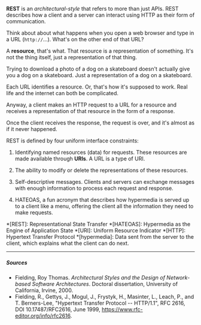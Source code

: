 **REST** is an *architectural-style* that refers to more than just APIs. REST describes how a client and a server can interact using HTTP as their form of communication.

Think about about what happens when you open a web browser and type in a URL (`http://`...). What's on the other end of that URL?

A **resource**, that's what. That resource is a representation of something. It's not the thing itself, just a representation of that thing.

Trying to download a photo of a dog on a skateboard doesn't actually give you a dog on a skateboard. Just a representation of a dog on a skateboard.

Each URL identifies a resource. Or, that's how it's supposed to work. Real life and the internet can both be complicated.

Anyway, a client makes an HTTP request to a URL for a resource and receives a representation of that resource in the form of a response.

Once the client receives the response, the request is over, and it's almost as if it never happened.

REST is defined by four uniform interface constraints:

1. Identifying named resources (data) for requests. These resources are made available through **URIs**. A URL is a type of URI.

2. The ability to modify or delete the representations of these resources.

3. Self-descriptive messages. Clients and servers can exchange messages with enough information to process each request and response. 

4. HATEOAS, a fun acronym that describes how hypermedia is served up to a client like a menu, offering the client all the information they need to make requests.

*[REST]: Representational State Transfer
*[HATEOAS]: Hypermedia as the Engine of Application State
*[URI]: Uniform Resource Indicator
*[HTTP]: Hypertext Transfer Protocol
*[hypermedia]: Data sent from the server to the client, which explains what the client can do next.  


***

##### Sources
- Fielding, Roy Thomas. *Architectural Styles and the Design of Network-based Software Architectures*. Doctoral dissertation, University of California, Irvine, 2000.
- Fielding, R., Gettys, J., Mogul, J., Frystyk, H., Masinter, L., Leach, P., and T. Berners-Lee, "Hypertext Transfer Protocol -- HTTP/1.1", RFC 2616, DOI 10.17487/RFC2616, June 1999, <https://www.rfc-editor.org/info/rfc2616>.